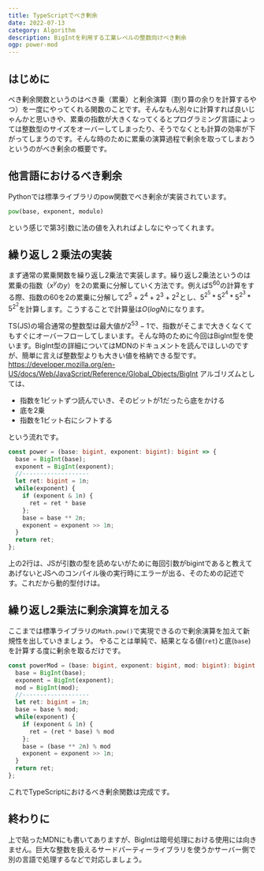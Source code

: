 ```yaml
---
title: TypeScriptでべき剰余
date: 2022-07-13
category: Algorithm
description: BigIntを利用する工業レベルの整数向けべき剰余
ogp: power-mod
---
```


## はじめに
べき剰余関数というのはべき乗（累乗）と剰余演算（割り算の余りを計算するやつ）を一度にやってくれる関数のことです。そんなもん別々に計算すれば良いじゃんかと思いきや、累乗の指数が大きくなってくるとプログラミング言語によっては整数型のサイズをオーバーしてしまったり、そうでなくとも計算の効率が下がってしまうのです。そんな時のために累乗の演算過程で剰余を取ってしまおうというのがべき剰余の概要です。

## 他言語におけるべき剰余
Pythonでは標準ライブラリのpow関数でべき剰余が実装されています。

```python
pow(base, exponent, modulo)
```

という感じで第3引数に法の値を入れればよしなにやってくれます。

## 繰り返し２乗法の実装
まず通常の累乗関数を繰り返し2乗法で実装します。繰り返し2乗法というのは累乗の指数（$x^y$の$y$）を2の累乗に分解していく方法です。例えば$5^{60}$の計算をする際、指数の60を2の累乗に分解して$2^5+2^4+2^3+2^2$とし、$5^{2^5}*5^{2^4}*5^{2^3}*5^{2^2}$を計算します。こうすることで計算量は$O(logN)$になります。

TS(JS)の場合通常の整数型は最大値が$2^53 - 1$で、指数がそこまで大きくなくてもすぐにオーバーフローしてしまいます。そんな時のために今回はBigInt型を使います。BigInt型の詳細についてはMDNのドキュメントを読んでほしいのですが、簡単に言えば整数型よりも大きい値を格納できる型です。
https://developer.mozilla.org/en-US/docs/Web/JavaScript/Reference/Global_Objects/BigInt
アルゴリズムとしては、
- 指数を1ビットずつ読んでいき、そのビットが1だったら底をかける
- 底を2乗
- 指数を1ビット右にシフトする

という流れです。

```typescript
const power = (base: bigint, exponent: bigint): bigint => {
  base = BigInt(base);
  exponent = BigInt(exponent);
  //-------------------
  let ret: bigint = 1n;
  while(exponent) {
    if (exponent & 1n) {
      ret = ret * base
    };
    base = base ** 2n;
    exponent = exponent >> 1n;
  }
  return ret;
};
```
上の2行は、JSが引数の型を読めないがために毎回引数がbigintであると教えてあげないとJSへのコンパイル後の実行時にエラーが出る、そのための記述です。これだから動的型付けは。

## 繰り返し2乗法に剰余演算を加える
ここまでは標準ライブラリの`Math.pow()`で実現できるので剰余演算を加えて新規性を出していきましょう。
やることは単純で、結果となる値(`ret`)と底(`base`)を計算する度に剰余を取るだけです。

```typescript
const powerMod = (base: bigint, exponent: bigint, mod: bigint): bigint => {
  base = BigInt(base);
  exponent = BigInt(exponent);
  mod = BigInt(mod);
  //-------------------
  let ret: bigint = 1n;
  base = base % mod;
  while(exponent) {
    if (exponent & 1n) {
      ret = (ret * base) % mod
    };
    base = (base ** 2n) % mod
    exponent = exponent >> 1n;
  }
  return ret;
};
```
これでTypeScriptにおけるべき剰余関数は完成です。

## 終わりに
上で貼ったMDNにも書いてありますが、BigIntは暗号処理における使用には向きません。巨大な整数を扱えるサードパーティーライブラリを使うかサーバー側で別の言語で処理するなどで対応しましょう。

